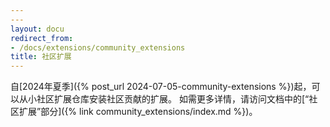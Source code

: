 ```yaml
---
---
layout: docu
redirect_from:
- /docs/extensions/community_extensions
title: 社区扩展
---
```


自[2024年夏季]({% post_url 2024-07-05-community-extensions %})起，可以从小社区扩展仓库安装社区贡献的扩展。
如需更多详情，请访问文档中的[“社区扩展”部分]({% link community_extensions/index.md %})。